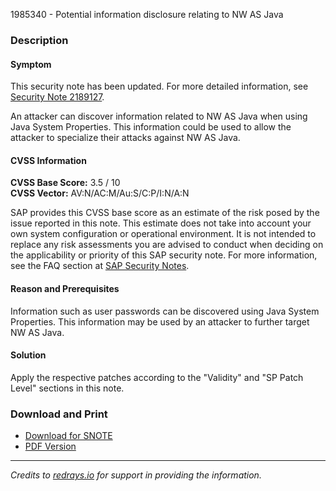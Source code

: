 1985340 - Potential information disclosure relating to NW AS Java

### Description

#### Symptom

This security note has been updated. For more detailed information, see [Security Note 2189127](https://me.sap.com/notes/2189127).

An attacker can discover information related to NW AS Java when using Java System Properties. This information could be used to allow the attacker to specialize their attacks against NW AS Java.

#### CVSS Information

**CVSS Base Score:** 3.5 / 10  
**CVSS Vector:** AV:N/AC:M/Au:S/C:P/I:N/A:N

SAP provides this CVSS base score as an estimate of the risk posed by the issue reported in this note. This estimate does not take into account your own system configuration or operational environment. It is not intended to replace any risk assessments you are advised to conduct when deciding on the applicability or priority of this SAP security note. For more information, see the FAQ section at [SAP Security Notes](https://me.sap.com/securitynotes).

#### Reason and Prerequisites

Information such as user passwords can be discovered using Java System Properties. This information may be used by an attacker to further target NW AS Java.

#### Solution

Apply the respective patches according to the "Validity" and "SP Patch Level" sections in this note.

### Download and Print

- [Download for SNOTE](https://notesdownloads.sap.com/note/0040000017832142017)
- [PDF Version](https://me.sap.com/sap/support/sfm/notes/print/0001985340?language=en-US&token=492881AB0330542E8FD3EE8641BDAB08)

---

*Credits to [redrays.io](https://redrays.io) for support in providing the information.*